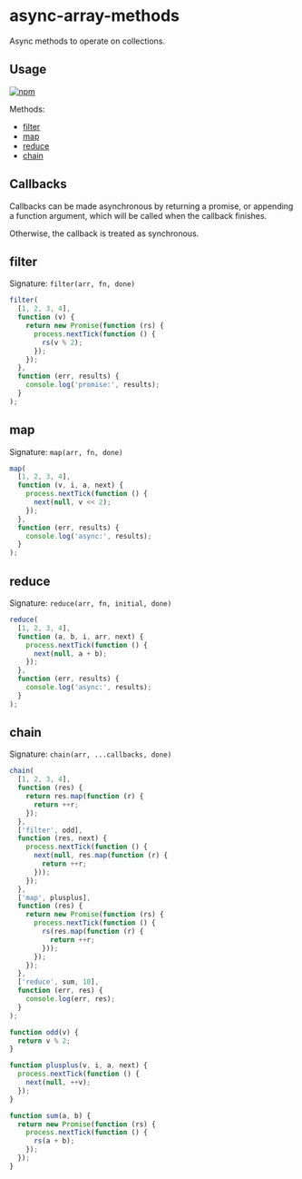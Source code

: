 # async-array-methods
Async methods to operate on collections.

## Usage

[![npm](https://nodei.co/npm/async-array-methods.png)](https://www.npmjs.com/package/async-array-methods)

Methods:

- [filter](#filter)
- [map](#map)
- [reduce](#reduce)
- [chain](#chain)

## Callbacks

Callbacks can be made asynchronous by returning a promise,
or appending a function argument,
which will be called when the callback finishes.

Otherwise, the callback is treated as synchronous.

## filter

Signature: `filter(arr, fn, done)`

```javascript
filter(
  [1, 2, 3, 4],
  function (v) {
    return new Promise(function (rs) {
      process.nextTick(function () {
        rs(v % 2);
      });
    });
  },
  function (err, results) {
    console.log('promise:', results);
  }
);
```

## map

Signature: `map(arr, fn, done)`

```javascript
map(
  [1, 2, 3, 4],
  function (v, i, a, next) {
    process.nextTick(function () {
      next(null, v << 2);
    });
  },
  function (err, results) {
    console.log('async:', results);
  }
);

```

## reduce

Signature: `reduce(arr, fn, initial, done)`

```javascript
reduce(
  [1, 2, 3, 4],
  function (a, b, i, arr, next) {
    process.nextTick(function () {
      next(null, a + b);
    });
  },
  function (err, results) {
    console.log('async:', results);
  }
);

```

## chain

Signature: `chain(arr, ...callbacks, done)`

```javascript
chain(
  [1, 2, 3, 4],
  function (res) {
    return res.map(function (r) {
      return ++r;
    });
  },
  ['filter', odd],
  function (res, next) {
    process.nextTick(function () {
      next(null, res.map(function (r) {
        return ++r;
      }));
    });
  },
  ['map', plusplus],
  function (res) {
    return new Promise(function (rs) {
      process.nextTick(function () {
        rs(res.map(function (r) {
          return ++r;
        }));
      });
    });
  },
  ['reduce', sum, 10],
  function (err, res) {
    console.log(err, res);
  }
);

function odd(v) {
  return v % 2;
}

function plusplus(v, i, a, next) {
  process.nextTick(function () {
    next(null, ++v);
  });
}

function sum(a, b) {
  return new Promise(function (rs) {
    process.nextTick(function () {
      rs(a + b);
    });
  });
}

```

